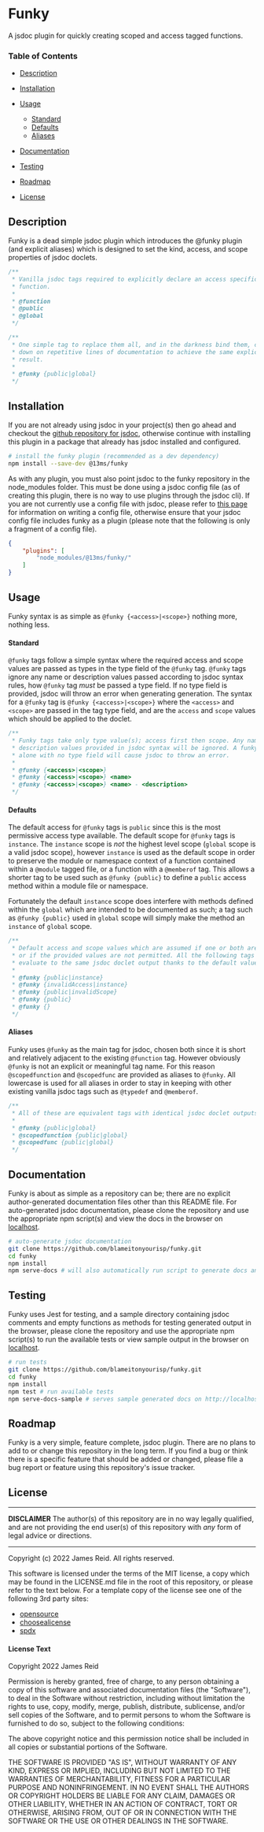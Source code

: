 # Funky

A jsdoc plugin for quickly creating scoped and access tagged functions.

### Table of Contents

- [Description](#description)
- [Installation](#installation)
- [Usage](#usage)
  - [Standard](#standard)
  - [Defaults](#defaults)
  - [Aliases](#aliases)

- [Documentation](#documentation)
- [Testing](#testing)
- [Roadmap](#roadmap)
- [License](#license)


## Description

Funky is a dead simple jsdoc plugin which introduces the @funky plugin (and explicit aliases) which is designed to set the kind, access, and scope properties of jsdoc doclets.

```javascript
/**
 * Vanilla jsdoc tags required to explicitly declare an access specific, scoped
 * function.
 *
 * @function
 * @public
 * @global
 */

/** 
 * One simple tag to replace them all, and in the darkness bind them, cutting 
 * down on repetitive lines of documentation to achieve the same explicit 
 * result.
 *
 * @funky {public|global}
 */
```

## Installation

If you are not already using jsdoc in your project(s) then go ahead and checkout the [github repository for jsdoc](https://github.com/jsdoc/jsdoc), otherwise continue with installing this plugin in a package that already has jsdoc installed and configured.

```bash
# install the funky plugin (recommended as a dev dependency)
npm install --save-dev @13ms/funky
```

As with any plugin, you must also point jsdoc to the funky repository in the node_modules folder. This must be done using a jsdoc config file (as of creating this plugin, there is no way to use plugins through the jsdoc cli). If you are not currently use a config file with jsdoc, please refer to [this page](https://jsdoc.app/about-configuring-jsdoc.html) for information on writing a config file, otherwise ensure that your jsdoc config file includes funky as a plugin (please note that the following is only a fragment of a config file).

```json
{
    "plugins": [ 
        "node_modules/@13ms/funky/"
    ]
}
```

## Usage

Funky syntax is as simple as `@funky {<access>|<scope>}` nothing more, nothing less.

#### Standard

`@funky` tags follow a simple syntax where the required access and scope values are passed as types in the type field of the `@funky` tag. `@funky` tags ignore any name or description values passed according to jsdoc syntax rules, how `@funky` tag *must* be passed a type field. If no type field is provided, jsdoc will throw an error when generating generation. The syntax for a `@funky` tag is `@funky {<access>|<scope>}` where the `<access>` and `<scope>` are passed in the tag type field, and are the `access` and `scope` values which should be applied to the doclet.

```javascript
/** 
 * Funky tags take only type value(s); access first then scope. Any name and or
 * description values provided in jsdoc syntax will be ignored. A funky tag
 * alone with no type field will cause jsdoc to throw an error.
 *
 * @funky {<access>|<scope>}
 * @funky {<access>|<scope>} <name>
 * @funky {<access>|<scope>} <name> - <description>
 */
```

#### Defaults

The default access for `@funky` tags is `public` since this is the most permissive access type available. The default scope for `@funky` tags is `instance`. The `instance` scope is *not* the highest level scope (`global` scope is a valid jsdoc scope), however `instance` is used as the default scope in order to preserve the module or namespace context of a function contained within a `@module` tagged file, or a function with a `@memberof` tag. This allows a shorter tag to be used such as `@funky {public}` to define a `public` access method within a module file or namespace.

Fortunately the default `instance` scope does interfere with methods defined within the `global` which are intended to be documented as such; a tag such as `@funky {public}` used in `global` scope will simply make the method an `instance` of `global` scope.

```javascript
/** 
 * Default access and scope values which are assumed if one or both are missing
 * or if the provided values are not permitted. All the following tags would
 * evaluate to the same jsdoc doclet output thanks to the default values.
 *
 * @funky {public|instance}
 * @funky {invalidAccess|instance}
 * @funky {public|invalidScope}
 * @funky {public}
 * @funky {}
 */
```

#### Aliases

Funky uses `@funky` as the main tag for jsdoc, chosen both since it is short and relatively adjacent to the existing `@function` tag. However obviously `@funky` is not an explicit or meaningful tag name. For this reason `@scopedfunction` and `@scopedfunc` are provided as aliases to `@funky`. All lowercase is used for all aliases in order to stay in keeping with other existing vanilla jsdoc tags such as `@typedef` and `@memberof`.

```javascript
/** 
 * All of these are equivalent tags with identical jsdoc doclet outputs.
 *
 * @funky {public|global}
 * @scopedfunction {public|global}
 * @scopedfunc {public|global}
 */
```

## Documentation

Funky is about as simple as a repository can be; there are no explicit author-generated documentation files other than this README file. For auto-generated jsdoc documentation, please clone the repository and use the appropriate npm script(s) and view the docs in the browser on [localhost](http://localhost:8080).

```bash
# auto-generate jsdoc documentation
git clone https://github.com/blameitonyourisp/funky.git
cd funky
npm install
npm serve-docs # will also automatically run script to generate docs and serve docs on http://localhost:8080
```

## Testing

Funky uses Jest for testing, and a sample directory containing jsdoc comments and empty functions as methods for testing generated output in the browser, please clone the repository and use the appropriate npm script(s) to run the available tests or view sample output in the browser on [localhost](http://localhost:8080).

```bash
# run tests
git clone https://github.com/blameitonyourisp/funky.git
cd funky
npm install
npm test # run available tests
npm serve-docs-sample # serves sample generated docs on http://localhost:8080
```

## Roadmap

Funky is a very simple, feature complete, jsdoc plugin. There are no plans to add to or change this repository in the long term. If you find a bug or think there is a specific feature that should be added or changed, please file a bug report or feature using this repository's issue tracker.

## License

------

**DISCLAIMER** The author(s) of this repository are in no way legally qualified, and are not providing the end user(s) of this repository with *any* form of legal advice or directions.

------

Copyright (c) 2022 James Reid. All rights reserved.

This software is licensed under the terms of the MIT license, a copy which may be found in the LICENSE.md file in the root of this repository, or please refer to the text below. For a template copy of the license see one of the following 3rd party sites:

- [opensource](https://opensource.org/license/mit/)
- [choosealicense](https://choosealicense.com/licenses/mit/)
- [spdx](https://spdx.org/licenses/MIT)

#### License Text

Copyright 2022 James Reid

Permission is hereby granted, free of charge, to any person obtaining a copy of this software and associated documentation files (the  "Software"), to deal in the Software without restriction, including  without limitation the rights to use, copy, modify, merge, publish,  distribute, sublicense, and/or sell copies of the Software, and to  permit persons to whom the Software is furnished to do so, subject to  the following conditions:

The above copyright notice and this permission notice shall be included in all copies or substantial portions of the Software.

THE SOFTWARE IS PROVIDED "AS IS", WITHOUT WARRANTY OF ANY KIND,  EXPRESS OR IMPLIED, INCLUDING BUT NOT LIMITED TO THE WARRANTIES OF  MERCHANTABILITY, FITNESS FOR A PARTICULAR PURPOSE AND NONINFRINGEMENT.  IN NO EVENT SHALL THE AUTHORS OR COPYRIGHT HOLDERS BE LIABLE FOR ANY  CLAIM, DAMAGES OR OTHER LIABILITY, WHETHER IN AN ACTION OF CONTRACT,  TORT OR OTHERWISE, ARISING FROM, OUT OF OR IN CONNECTION WITH THE  SOFTWARE OR THE USE OR OTHER DEALINGS IN THE SOFTWARE.

